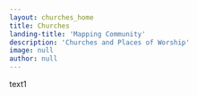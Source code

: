 ```yaml
---
layout: churches_home
title: Churches
landing-title: 'Mapping Community'
description: 'Churches and Places of Worship'
image: null
author: null
---
```


text1